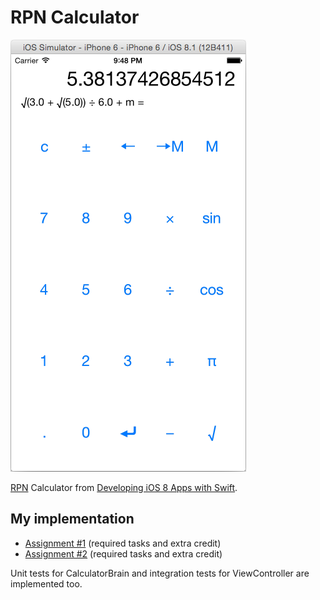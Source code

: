 # RPN Calculator
![The amazing RPN Calculator](screenshot.png)

[RPN](http://en.wikipedia.org/wiki/Reverse_Polish_notation) Calculator from [Developing iOS 8 Apps with Swift](https://itunes.apple.com/us/course/developing-ios-8-apps-swift/id961180099).

## My implementation
  * [Assignment #1](../../../tree/06238ef1417462350509412879c75253c27f769e) (required tasks and extra credit)
  * [Assignment #2](../../../tree/447e7a9f7e4ca43636d452e74f7bb4e7aaceecb5) (required tasks and extra credit)

Unit tests for CalculatorBrain and integration tests for ViewController are implemented too.
